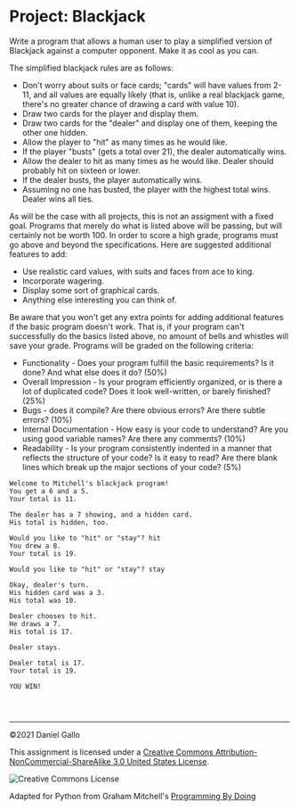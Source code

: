 # Project: Blackjack



Write a program that allows a human user to play a simplified version
of Blackjack against a computer opponent. Make it as cool as you can.


The simplified blackjack rules are as follows:


* Don't worry about suits or face cards; "cards" will have values from
2-11, and all values are equally likely (that is, unlike a real blackjack
game, there's no greater chance of drawing a card with value 10).
* Draw two cards for the player and display them.
* Draw two cards for the "dealer" and display one of them, keeping the
other one hidden.
* Allow the player to "hit" as many times as he would like.
* If the player "busts" (gets a total over 21), the dealer
automatically wins.
* Allow the dealer to hit as many times as he would like. Dealer
should probably hit on sixteen or lower.
* If the dealer busts, the player automatically wins.
* Assuming no one has busted, the player with the highest total wins.
Dealer wins all ties.









As will be the case with all projects, this is not an assigment with a
fixed goal. Programs that merely do what is listed above will be
passing, but will certainly not be worth 100. In order to score a high
grade, programs must go above and beyond the specifications. Here are
suggested additional features to add:


* Use realistic card values, with suits and faces from ace to king.
* Incorporate wagering.
* Display some sort of graphical cards.
* Anything else interesting you can think of.





Be aware that you won't get any extra points for adding additional
features if the basic program doesn't work. That is, if your program
can't successfully do the basics listed above, no amount of bells and
whistles will save your grade. Programs will be graded on the
following criteria:


* Functionality - Does your program fulfill the basic requirements? Is it
done? And what else does it do? (50%)
* Overall Impression - Is your program efficiently organized, or is there
a lot of duplicated code? Does it look well-written, or barely finished? (25%)
* Bugs - does it compile? Are there obvious errors? Are there subtle
errors? (10%)
* Internal Documentation - How easy is your code to understand? Are
you using good variable names? Are there any comments? (10%)
* Readability - Is your program consistently indented in a manner
that reflects the structure of your code? Is it easy to read?
Are there blank lines which break up the major sections of your code?
(5%)







```
Welcome to Mitchell's blackjack program!
You get a 6 and a 5.
Your total is 11.

The dealer has a 7 showing, and a hidden card.
His total is hidden, too.

Would you like to "hit" or "stay"? hit
You drew a 8.
Your total is 19.

Would you like to "hit" or "stay"? stay

Okay, dealer's turn.
His hidden card was a 3.
His total was 10.

Dealer chooses to hit.
He draws a 7.
His total is 17.

Dealer stays.

Dealer total is 17.
Your total is 19.

YOU WIN!

```


```



```



---


©2021 Daniel Gallo


This assignment is licensed under a
[Creative Commons Attribution-NonCommercial-ShareAlike 3.0 United States License](https://creativecommons.org/licenses/by-nc-sa/3.0/us/deed.en_US).  

![Creative Commons License](images/by-nc-sa.png)





Adapted for Python from Graham Mitchell's [Programming By Doing](https://programmingbydoing.com/)